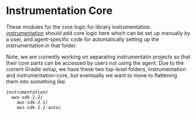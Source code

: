 # Instrumentation Core

These modules for the core logic for library instrumentation. [instrumentation](../instrumentation)
should add core logic here which can be set up manually by a user, and agent-specific code
for automatically setting up the instrumentation in that folder.

Note, we are currently working on separating instrumentatin projects so that their core parts can
be accessed by users not using the agent. Due to the current Gradle setup, we have these two top-level
folders, instrumentation and instrumentation-core, but eventually we want to move to flattening them
into something like

```
instrumentation/
  aws-sdk-2.2/
    aws-sdk-2.2/
    aws-sdk-2.2-auto/
```
